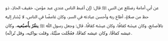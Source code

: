 عن أبي أمامة رضللع  عن النبي ﷺ قال: (إن أغبط الناس عندي عبد مؤمن، خفيف الحاذِ، ذو حظ من صلاةٍ، أطاع ربه وأحسن عبادته في السر، وكان غامضًا في الناس، لا يُشار إليه بالأصابع، وكان عيشه كفافًا، وكان عيشه كفافًا، قال: وجعل رسول ﷲ ﷺ **ينقُرُ بأُصبُعيه**، وكان عيشه كفافًا، وكان عيشه كفافًا، فعُجِّلت منيَّتُهُ، وقلت بواكيه، وقل تُراثُه).